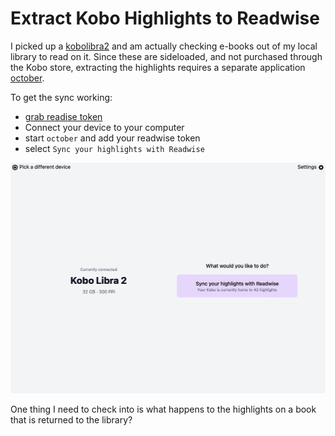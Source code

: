 # Extract Kobo Highlights to Readwise

I picked up a
[kobolibra2](https://us.kobobooks.com/collections/ereaders/products/kobo-libra-2?utm_source=google&utm_medium=cpc&utm_campaign=us-device-dsa&gclid=CjwKCAjwzNOaBhAcEiwAD7Tb6AAhWu1imkvWG4rG8l4l1_UbOxagR7I_tvXV6yffCv5oxc_gdfrPtBoCXfQQAvD_BwE) and am actually checking e-books out of my local
library to read on it. Since these are sideloaded, and not purchased through the Kobo store,
extracting the highlights requires a separate application
[october](https://github.com/marcus-crane/october).

To get the sync working:

- [grab readise token](https://readwise.io/access_token)
- Connect your device to your computer
- start `october` and add your readwise token
- select `Sync your highlights with Readwise`


![october](october.png)


One thing I need to check into is what happens to the highlights on a book
that is returned to the library?






